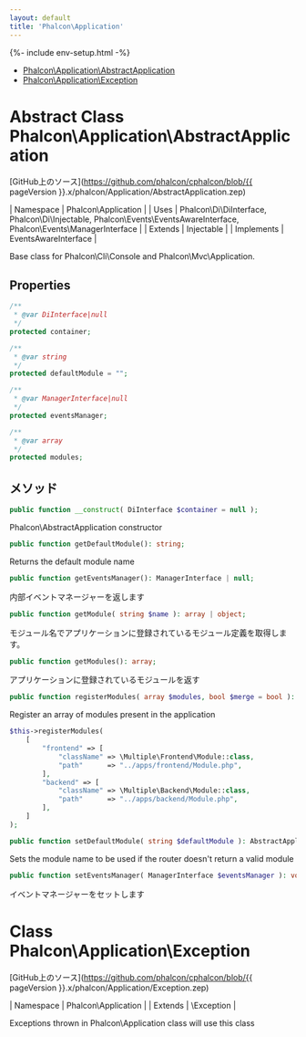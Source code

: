 ```yaml
---
layout: default
title: 'Phalcon\Application'
---
```


{%- include env-setup.html -%}

* [Phalcon\Application\AbstractApplication](#application-abstractapplication)
* [Phalcon\Application\Exception](#application-exception)

<h1 id="application-abstractapplication">Abstract Class Phalcon\Application\AbstractApplication</h1>

[GitHub上のソース](https://github.com/phalcon/cphalcon/blob/{{ pageVersion }}.x/phalcon/Application/AbstractApplication.zep)

| Namespace  | Phalcon\Application | | Uses       | Phalcon\Di\DiInterface, Phalcon\Di\Injectable, Phalcon\Events\EventsAwareInterface, Phalcon\Events\ManagerInterface | | Extends    | Injectable | | Implements | EventsAwareInterface |

Base class for Phalcon\Cli\Console and Phalcon\Mvc\Application.


## Properties
```php
/**
 * @var DiInterface|null
 */
protected container;

/**
 * @var string
 */
protected defaultModule = "";

/**
 * @var ManagerInterface|null
 */
protected eventsManager;

/**
 * @var array
 */
protected modules;

```

## メソッド

```php
public function __construct( DiInterface $container = null );
```
Phalcon\AbstractApplication constructor


```php
public function getDefaultModule(): string;
```
Returns the default module name


```php
public function getEventsManager(): ManagerInterface | null;
```
内部イベントマネージャーを返します


```php
public function getModule( string $name ): array | object;
```
モジュール名でアプリケーションに登録されているモジュール定義を取得します。


```php
public function getModules(): array;
```
アプリケーションに登録されているモジュールを返す


```php
public function registerModules( array $modules, bool $merge = bool ): AbstractApplication;
```
Register an array of modules present in the application

```php
$this->registerModules(
    [
        "frontend" => [
            "className" => \Multiple\Frontend\Module::class,
            "path"      => "../apps/frontend/Module.php",
        ],
        "backend" => [
            "className" => \Multiple\Backend\Module::class,
            "path"      => "../apps/backend/Module.php",
        ],
    ]
);
```


```php
public function setDefaultModule( string $defaultModule ): AbstractApplication;
```
Sets the module name to be used if the router doesn't return a valid module


```php
public function setEventsManager( ManagerInterface $eventsManager ): void;
```
イベントマネージャーをセットします




<h1 id="application-exception">Class Phalcon\Application\Exception</h1>

[GitHub上のソース](https://github.com/phalcon/cphalcon/blob/{{ pageVersion }}.x/phalcon/Application/Exception.zep)

| Namespace  | Phalcon\Application | | Extends    | \Exception |

Exceptions thrown in Phalcon\Application class will use this class

